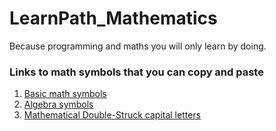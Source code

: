 # LearnPath_Mathematics
Because programming and maths you will only learn by doing.

### Links to math symbols that you can copy and paste

1. [Basic math symbols](https://www.rapidtables.com/math/symbols/Basic_Math_Symbols.html)
2. [Algebra symbols](https://www.rapidtables.com/math/symbols/Algebra_Symbols.html)
3. [Mathematical Double-Struck capital letters](https://www.fileformat.info/info/unicode/category/Lu/list.htm)
